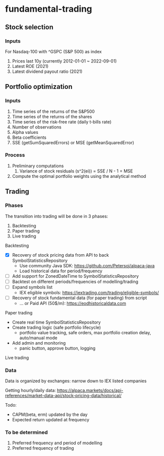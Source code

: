 # fundamental-trading
## Stock selection
### Inputs
For Nasdaq-100 with ^GSPC (S&P 500) as index
1. Prices last 10y (currently 2012-01-01 ~ 2022-09-01)
2. Latest ROE (2021)
3. Latest dividend payout ratio (2021)

## Portfolio optimization
### Inputs
1. Time series of the returns of the S&P500
2. Time series of the returns of the shares
3. Time series of the risk-free rate (daily t-bills rate)
4. Number of observations
5. Alpha values
6. Beta coefficients
7. SSE (getSumSquaredErrors) or MSE (getMeanSquaredError)

### Process
1. Preliminary computations
   1. Variance of stock residuals (s^2(ei)) = SSE / N - 1 = MSE
2. Compute the optimal portfolio weights using the analytical method

## Trading
### Phases
The transition into trading will be done in 3 phases:
1. Backtesting
2. Paper trading
3. Live trading

Backtesting
- [x] Recovery of stock pricing data from API to back SymbolStatisticsRepository
  - Use community Java SDK: https://github.com/Petersoj/alpaca-java
  - Load historical data for period/frequency
- [ ] Add support for ZonedDateTime to SymbolStatisticsRepository
- [ ] Backtest on different periods/frequencies of modelling/trading
- [ ] Expand symbols list
    - IEX eligible symbols: https://iextrading.com/trading/eligible-symbols/
- [ ] Recovery of stock fundamental data (for paper trading) from script
    - ... or Paid API (50$/m): https://eodhistoricaldata.com

Paper trading
- Create real time SymbolStatisticsRepository
- Create trading logic (safe portfolio lifecycle)
  - portfolio value tracking, safe orders, max portfolio creation delay, auto/manual mode
- Add admin and monitoring
  - panic button, approve button, logging

Live trading

### Data
Data is organized by exchanges: narrow down to IEX listed companies

Getting hourly/daily data:
https://alpaca.markets/docs/api-references/market-data-api/stock-pricing-data/historical/

Todo:
- CAPM(beta, erm) updated by the day
- Expected return updated at frequency

### To be determined
1. Preferred frequency and period of modelling
2. Preferred frequency of trading